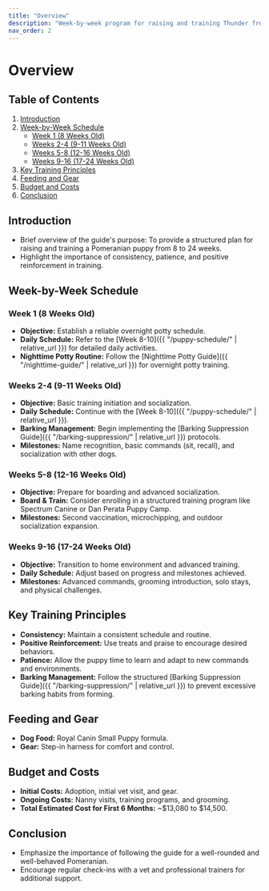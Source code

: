 ```yaml
---
title: "Overview"
description: "Week-by-week program for raising and training Thunder from 8–24 weeks"
nav_order: 2
---
```


# Overview

## Table of Contents
1. [Introduction](#introduction)
2. [Week-by-Week Schedule](#week-by-week-schedule)
   - [Week 1 (8 Weeks Old)](#week-1-8-weeks-old)
   - [Weeks 2-4 (9-11 Weeks Old)](#weeks-2-4-9-11-weeks-old)
   - [Weeks 5-8 (12-16 Weeks Old)](#weeks-5-8-12-16-weeks-old)
   - [Weeks 9-16 (17-24 Weeks Old)](#weeks-9-16-17-24-weeks-old)
3. [Key Training Principles](#key-training-principles)
4. [Feeding and Gear](#feeding-and-gear)
5. [Budget and Costs](#budget-and-costs)
6. [Conclusion](#conclusion)

## Introduction
- Brief overview of the guide's purpose: To provide a structured plan for raising and training a Pomeranian puppy from 8 to 24 weeks.
- Highlight the importance of consistency, patience, and positive reinforcement in training.

## Week-by-Week Schedule

### Week 1 (8 Weeks Old)
- **Objective:** Establish a reliable overnight potty schedule.
- **Daily Schedule:** Refer to the [Week 8-10]({{ "/puppy-schedule/" | relative_url }}) for detailed daily activities.
- **Nighttime Potty Routine:** Follow the [Nighttime Potty Guide]({{ "/nighttime-guide/" | relative_url }}) for overnight potty training.

### Weeks 2-4 (9-11 Weeks Old)
- **Objective:** Basic training initiation and socialization.
- **Daily Schedule:** Continue with the [Week 8-10]({{ "/puppy-schedule/" | relative_url }}).
- **Barking Management:** Begin implementing the [Barking Suppression Guide]({{ "/barking-suppression/" | relative_url }}) protocols.
- **Milestones:** Name recognition, basic commands (sit, recall), and socialization with other dogs.

### Weeks 5-8 (12-16 Weeks Old)
- **Objective:** Prepare for boarding and advanced socialization.
- **Board & Train:** Consider enrolling in a structured training program like Spectrum Canine or Dan Perata Puppy Camp.
- **Milestones:** Second vaccination, microchipping, and outdoor socialization expansion.

### Weeks 9-16 (17-24 Weeks Old)
- **Objective:** Transition to home environment and advanced training.
- **Daily Schedule:** Adjust based on progress and milestones achieved.
- **Milestones:** Advanced commands, grooming introduction, solo stays, and physical challenges.

## Key Training Principles
- **Consistency:** Maintain a consistent schedule and routine.
- **Positive Reinforcement:** Use treats and praise to encourage desired behaviors.
- **Patience:** Allow the puppy time to learn and adapt to new commands and environments.
- **Barking Management:** Follow the structured [Barking Suppression Guide]({{ "/barking-suppression/" | relative_url }}) to prevent excessive barking habits from forming.

## Feeding and Gear
- **Dog Food:** Royal Canin Small Puppy formula.
- **Gear:** Step-in harness for comfort and control.

## Budget and Costs
- **Initial Costs:** Adoption, initial vet visit, and gear.
- **Ongoing Costs:** Nanny visits, training programs, and grooming.
- **Total Estimated Cost for First 6 Months:** ~$13,080 to $14,500.

## Conclusion
- Emphasize the importance of following the guide for a well-rounded and well-behaved Pomeranian.
- Encourage regular check-ins with a vet and professional trainers for additional support. 